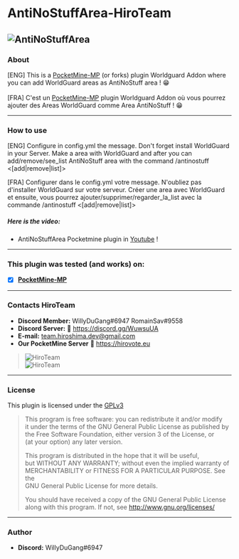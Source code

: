 # AntiNoStuffArea-HiroTeam
![AntiNoStuffArea](https://zupimages.net/up/20/24/4988.png)
---
### About
[ENG] This is a [PocketMine-MP](https://github.com/pmmp/PocketMine-MP) (or forks) plugin Worldguard Addon where you can add WorldGuard areas as AntiNoStuff area ! :grin:<br/><br/>
[FRA] C'est un [PocketMine-MP](https://github.com/pmmp/PocketMine-MP) plugin Worldguard Addon où vous pourrez ajouter des Areas WorldGuard comme Area AntiNoStuff ! :grin:

---
### How to use
[ENG] Configure in config.yml the message. Don't forget install WorldGuard in your Server. Make a area with WorldGuard and after you can add/remove/see_list AntiNoStuff area with the command /antinostuff <[add|remove|list]> <WorldGuard area name> </br>

[FRA] Configurer dans le config.yml votre message. N'oubliez pas d'installer WorldGuard sur votre serveur. Créer une area avec WorldGuard et ensuite, vous pourrez ajouter/supprimer/regarder_la_list avec la commande /antinostuff <[add|remove|list]> <WorldGuard area name> </br>

##### Here is the video:
- AntiNoStuffArea Pocketmine plugin in [Youtube](https://youtu.be/RW9I0fZERMo) !
---
### **This plugin was tested (and works) on:**

- [x] **[PocketMine-MP](https://github.com/pmmp/PocketMine-MP)**
---
### Contacts HiroTeam

- **Discord Member:** WillyDuGang#6947 RomainSav#9558
- **Discord Server:** :link:  https://discord.gg/WuwsuUA<br/>
- **E-mail:** team.hiroshima.dev@gmail.com<br/>
- **Our PocketMine Server** :link:  https://hirovote.eu<br/>

> ![HiroTeam](https://www.zupimages.net/up/20/25/mb59.png) </br>
> ![HiroTeam](https://cdn.discordapp.com/attachments/701520774598492220/723269120992215080/PicsArt_06-18-10.13.13.png)

---
### License
This plugin is licensed under the [GPLv3](http://www.gnu.org/licenses/gpl-3.0.html)

>This program is free software: you can redistribute it and/or modify<br/>
>it under the terms of the GNU General Public License as published by<br/>
>the Free Software Foundation, either version 3 of the License, or<br/>
>(at your option) any later version.<br/>
>
>This program is distributed in the hope that it will be useful,<br/>
>but WITHOUT ANY WARRANTY; without even the implied warranty of<br/>
>MERCHANTABILITY or FITNESS FOR A PARTICULAR PURPOSE.  See the<br/>
>GNU General Public License for more details.<br/>
>
>You should have received a copy of the GNU General Public License<br/>
>along with this program.  If not, see http://www.gnu.org/licenses/
---
### Author
- **Discord:** WillyDuGang#6947
